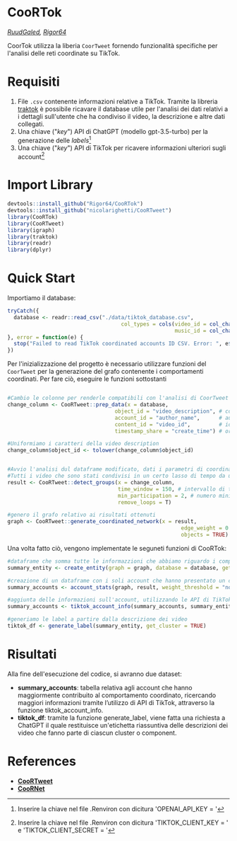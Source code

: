 # CooRTok

*[RuudGaled](https://github.com/RuudGaled), [Rigor64](https://github.com/Rigor64)*

CoorTok utilizza la liberia `CoorTweet` fornendo funzionalità specifiche per l'analisi delle reti coordinate su TikTok. 

# Requisiti

1. File `.csv` contenente informazioni relative a TikTok. Tramite la libreria [traktok](https://github.com/JBGruber/traktok) è possibile ricavare il database utile per l'analisi dei dati relativi a i dettagli sull'utente che ha condiviso il video, la descrizione e altre dati collegati. 
2. Una chiave ("*key*") API di ChatGPT (modello gpt-3.5-turbo) per la generazione delle *labels*[^1]
3. Una chiave ("*key*") API di TikTok per ricavere informazioni ulteriori sugli account[^2]

[^1]: Inserire la chiave nel file .Renviron con dicitura 'OPENAI_API_KEY = '
[^2]: Inserire la chiave nel file .Renviron con dicitura 'TIKTOK_CLIENT_KEY = ' e  'TIKTOK_CLIENT_SECRET = '

# Import Library

```r
devtools::install_github("Rigor64/CooRTok")
devtools::install_github("nicolarighetti/CooRTweet")
library(CooRTok)
library(CooRTweet)
library(igraph)
library(traktok)
library(readr)
library(dplyr)
```

# Quick Start

Importiamo il database:

```r
tryCatch({
  database <- readr::read_csv("./data/tiktok_database.csv",
                                    col_types = cols(video_id = col_character(),
                                                     music_id = col_character()))
}, error = function(e) {
  stop("Failed to read TikTok coordinated accounts ID CSV. Error: ", e$message)
})
```

Per l'inizializzazione del progetto è necessario utilizzare funzioni del `CoorTweet` per la generazione del grafo contenente i comportamenti coordinati. Per fare ciò, eseguire le funzioni sottostanti 

```r

#Cambio le colonne per renderle compatibili con l'analisi di CoorTweet
change_column <- CooRTweet::prep_data(x = database,
                                  object_id = "video_description", # contenuto del video
                                  account_id = "author_name",      # autore del video
                                  content_id = "video_id",         # id del video
                                  timestamp_share = "create_time") # orario della creazione del video

#Uniformiamo i caratteri della video description
change_column$object_id <- tolower(change_column$object_id)


#Avvio l'analisi dul dataframe modificato, dati i parametri di coordinamento
#Tutti i video che sono stati condivisi in un certo lasso di tempo da un account ad un altro
result <- CooRTweet::detect_groups(x = change_column,
                                   time_window = 150, # intervallo di tempo
                                   min_participation = 2, # numero minimo di ripetizioni
                                   remove_loops = T)

#genero il grafo relativo ai risultati ottenuti
graph <- CooRTweet::generate_coordinated_network(x = result,
                                                       edge_weight = 0.5, # default 0.5
                                                       objects = TRUE)
```

Una volta fatto ciò, vengono implementate le seguneti funzioni di CooRTok:

```r
#dataframe che somma tutte le informazzioni che abbiamo riguardo i component di account coordinati e le relative descrizioni dei video
summary_entity <- create_entity(graph = graph, database = database, get_cluster = TRUE)

#creazione di un dataframe con i soli account che hanno presentato un compontamento coordinato
summary_accounts <- account_stats(graph, result, weight_threshold = "none")

#aggiunta delle informazioni sull'account, utilizzando le API di TikTok
summary_accounts <- tiktok_account_info(summary_accounts, summary_entity)

#generiamo le label a partire dalla descrizione dei video
tiktok_df <- generate_label(summary_entity, get_cluster = TRUE)
```

# Risultati

Alla fine dell'esecuzione del codice, si avranno due dataset:
- **summary_accounts**: tabella relativa agli account che hanno maggiormente contribuito al comportamento coordinato, ricercando maggiori informazioni tramite l’utilizzo di API di TikTok, attraverso la funzione tiktok_account_info.
- **tiktok_df**: tramite la funzione generate_label, viene fatta una richiesta a ChatGPT il quale restituisce un'etichetta riassuntiva delle descrizioni dei video che fanno parte di ciascun cluster o component.

# References

- **[CooRTweet](https://github.com/nicolarighetti/CooRTweet)**
- **[CooRNet](https://github.com/fabiogiglietto/CooRnet)**
